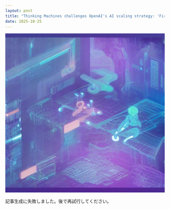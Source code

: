 ```yaml
---
layout: post
title: "Thinking Machines challenges OpenAI's AI scaling strategy: 'First superintelligence will be a superhuman learner'"
date: 2025-10-25
---
```


![記事画像](assets/images/20251025_ai.png)

記事生成に失敗しました。後で再試行してください。
